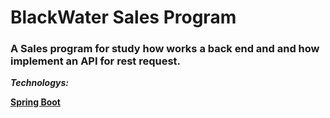 <h1>BlackWater Sales Program</h1>

<h3> 
A Sales program for study how works a back end and and how implement an API for rest request.
</h3>

<b><i>Technologys:</i><b>

<a href="https://spring.io/tools3/sts/all">Spring Boot</a>
